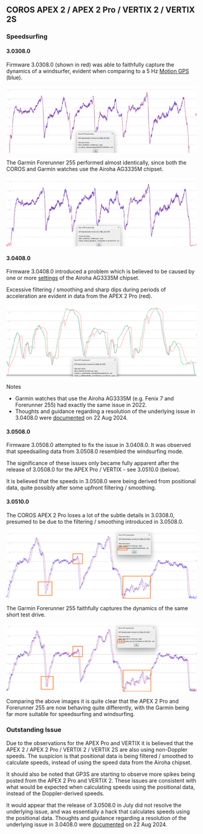 ## COROS APEX 2 / APEX 2 Pro / VERTIX 2 / VERTIX 2S

### Speedsurfing

#### 3.0308.0

Firmware 3.0308.0 (shown in red) was able to faithfully capture the dynamics of a windsurfer, evident when comparing to a 5 Hz [Motion GPS](https://www.motion-gps.com/motion/index.html) (blue).

![v-3-0308-0](img/v-3-0308-0.png)

The Garmin Forerunner 255 performed almost identically, since both the COROS and Garmin watches use the Airoha AG3335M chipset.

![v-3-0308-0-fr-255](img/v-3-0308-0-fr-255.png)



#### 3.0408.0

Firmware 3.0408.0 introduced a problem which is believed to be caused by one or more [settings](../../smoothing/update.md) of the Airoha AG3335M chipset.

Excessive filtering / smoothing and sharp dips during periods of acceleration are evident in data from the APEX 2 Pro (red).

![v-3-0408-0-van](img/v-3-0408-0-van.png)

Notes

- Garmin watches that use the Airoha AG3335M (e.g. Fenix 7 and Forerunner 255) had exactly the same issue in 2022.
- Thoughts and guidance regarding a resolution of the underlying issue in 3.0408.0 were [documented](../../smoothing/update.md) on 22 Aug 2024.



#### 3.0508.0

Firmware 3.0508.0 attempted to fix the issue in 3.0408.0. It was observed that speedsailing data from 3.0508.0 resembled the windsurfing mode.

The significance of these issues only became fully apparent after the release of 3.0508.0 for the APEX Pro / VERTIX - see 3.0510.0 (below).

It is believed that the speeds in 3.0508.0 were being derived from positional data, quite possibly after some upfront filtering / smoothing.



#### 3.0510.0

The COROS APEX 2 Pro loses a lot of the subtle details in 3.0308.0, presumed to be due to the filtering / smoothing introduced in 3.0508.0.

![v-3-0510-0-coros](img/v-3-0510-0-coros.png)

The Garmin Forerunner 255 faithfully captures the dynamics of the same short test drive.

![v-3-0510-0-garmin](img/v-3-0510-0-garmin.png)

Comparing the above images it is quite clear that the APEX 2 Pro and Forerunner 255 are now behaving quite differently, with the Garmin being far more suitable for speedsurfing and windsurfing.



### Outstanding Issue

Due to the observations for the APEX Pro and VERTIX it is believed that the APEX 2 / APEX 2 Pro / VERTIX 2 / VERTIX 2S are also using non-Doppler speeds. The suspicion is that positional data is being filtered / smoothed to calculate speeds, instead of using the speed data from the Airoha chipset.

It should also be noted that GP3S are starting to observe more spikes being posted from the APEX 2 Pro and VERTIX 2. These issues are consistent with what would be expected when calculating speeds using the positional data, instead of the Doppler-derived speeds.

It would appear that the release of 3.0508.0 in July did not resolve the underlying issue, and was essentially a hack that calculates speeds using the positional data. Thoughts and guidance regarding a resolution of the underlying issue in 3.0408.0 were [documented](../../smoothing/update.md) on 22 Aug 2024.

